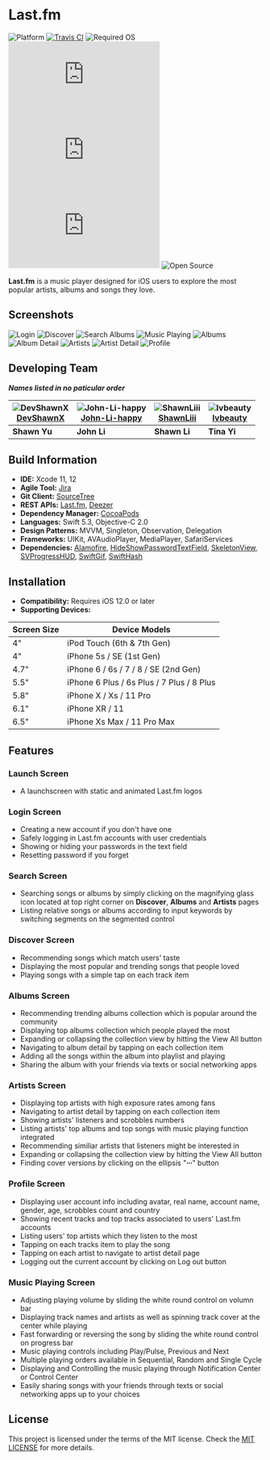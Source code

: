 # Last.fm
![Platform](https://img.shields.io/badge/platform-%EF%A3%BF-white)
[![Travis CI](https://img.shields.io/travis/DevShawnX/Last.fm/master.svg?logo=travis)](https://travis-ci.org/github/DevShawnX/Last.fm)
![Required OS](https://img.shields.io/badge/compatible-iOS%2012+-red)
![Code Size](https://img.shields.io/github/languages/code-size/DevShawnX/Last.fm)
![Last Commit](https://img.shields.io/github/last-commit/DevShawnX/Last.fm)
![MIT License](https://img.shields.io/github/license/DevShawnX/Last.fm)
![Open Source](https://img.shields.io/badge/open%20source-%F0%9F%92%9A-white)

**Last.fm** is a music player designed for iOS users to explore the most popular artists, albums and songs they love.

## Screenshots
![Login](https://user-images.githubusercontent.com/63318866/98600963-97622900-229b-11eb-9203-e80a9269ddf5.jpeg)
![Discover](https://user-images.githubusercontent.com/63318866/98610764-9afeab80-22ad-11eb-85f1-c06966e8276d.jpeg)
![Search Albums](https://user-images.githubusercontent.com/63318866/98600872-77326a00-229b-11eb-83d8-e2b5bc690a62.jpeg)
![Music Playing](https://user-images.githubusercontent.com/63318866/98600745-481bf880-229b-11eb-96fa-becdfeaf0cf1.jpeg)
![Albums](https://user-images.githubusercontent.com/63318866/98601792-c5943880-229c-11eb-9523-c07c67649f07.jpeg)
![Album Detail](https://user-images.githubusercontent.com/63318866/98600739-47836200-229b-11eb-8a8f-ad9dfd2a09ea.jpeg)
![Artists](https://user-images.githubusercontent.com/63318866/98601795-c62ccf00-229c-11eb-8587-1851c35585b0.jpeg)
![Artist Detail](https://user-images.githubusercontent.com/63318866/98600743-481bf880-229b-11eb-97b9-245dd12c56b1.jpeg)
![Profile](https://user-images.githubusercontent.com/63318866/98600746-48b48f00-229b-11eb-8bad-d8cd90d3ca10.jpeg)

## Developing Team
***Names listed in no paticular order***

|![DevShawnX](https://github.com/DevShawnX.png?size=120)<br />[DevShawnX](https://github.com/DevShawnX)|![John-Li-happy](https://github.com/John-Li-happy.png?size=120)<br />[John-Li-happy](https://github.com/John-Li-happy)|![ShawnLiii](https://github.com/ShawnLiii.png?size=120)<br />[ShawnLiii](https://github.com/ShawnLiii)|![lvbeauty](https://github.com/lvbeauty.png?size=120)<br />[lvbeauty](https://github.com/lvbeauty)|
|---|---|---|---|
|**Shawn Yu**|**John Li**|**Shawn Li**|**Tina Yi**|

## Build Information
- **IDE:** Xcode 11, 12
- **Agile Tool:** [Jira](https://www.atlassian.com/software/jira)
- **Git Client:** [SourceTree](https://www.sourcetreeapp.com/)
- **REST APIs:** [Last.fm](https://www.last.fm/api), [Deezer](https://developers.deezer.com)
- **Dependency Manager:** [CocoaPods](https://cocoapods.org/)
- **Languages:** Swift 5.3, Objective-C 2.0
- **Design Patterns:** MVVM, Singleton, Observation, Delegation
- **Frameworks:** UIKit, AVAudioPlayer, MediaPlayer, SafariServices
- **Dependencies:** [Alamofire](https://github.com/Alamofire/Alamofire), [HideShowPasswordTextField](https://github.com/Guidebook/HideShowPasswordTextField), [SkeletonView](https://github.com/Juanpe/SkeletonView), [SVProgressHUD](https://github.com/SVProgressHUD/SVProgressHUD), [SwiftGif](https://github.com/swiftgif/SwiftGif), [SwiftHash](https://github.com/onmyway133/SwiftHash)

## Installation
- **Compatibility:** Requires iOS 12.0 or later
- **Supporting Devices:**

|Screen Size|Device Models|
|---|---|
|4"|iPod Touch (6th & 7th Gen)|
|4"|iPhone 5s / SE (1st Gen)|
|4.7"|iPhone 6 / 6s / 7 / 8 / SE (2nd Gen)|
|5.5"|iPhone 6 Plus / 6s Plus / 7 Plus / 8 Plus|
|5.8"|iPhone X / Xs / 11 Pro|
|6.1"|iPhone XR / 11|
|6.5"|iPhone Xs Max / 11 Pro Max|

## Features
### Launch Screen
- A launchscreen with static and animated Last.fm logos

### Login Screen
- Creating a new account if you don't have one
- Safely logging in Last.fm accounts with user credentials
- Showing or hiding your passwords in the text field
- Resetting password if you forget

### Search Screen
- Searching songs or albums by simply clicking on the magnifying glass icon located at top right corner on **Discover**, **Albums** and **Artists** pages
- Listing relative songs or albums according to input keywords by switching segments on the segmented control

### Discover Screen
- Recommending songs which match users' taste
- Displaying the most popular and trending songs that people loved
- Playing songs with a simple tap on each track item

### Albums Screen
- Recommending trending albums collection which is popular around the community
- Displaying top albums collection which people played the most
- Expanding or collapsing the collection view by hitting the View All button
- Navigating to album detail by tapping on each collection item
- Adding all the songs within the album into playlist and playing
- Sharing the album with your friends via texts or social networking apps

### Artists Screen
- Displaying top artists with high exposure rates among fans
- Navigating to artist detail by tapping on each collection item
- Showing artists' listeners and scrobbles numbers
- Listing artists' top albums and top songs with music playing function integrated
- Recommending similiar artists that listeners might be interested in
- Expanding or collapsing the collection view by hitting the View All button
- Finding cover versions by clicking on the ellipsis "**∙∙∙**" button

### Profile Screen
- Displaying user account info including avatar, real name, account name, gender, age, scrobbles count and country
- Showing recent tracks and top tracks associated to users' Last.fm accounts
- Listing users' top artists which they listen to the most
- Tapping on each tracks item to play the song
- Tapping on each artist to navigate to artist detail page
- Logging out the current account by clicking on Log out button

### Music Playing Screen
- Adjusting playing volume by sliding the white round control on volumn bar
- Displaying track names and artists as well as spinning track cover at the center while playing
- Fast forwarding or reversing the song by sliding the white round control on progress bar
- Music playing controls including Play/Pulse, Previous and Next
- Multiple playing orders available in Sequential, Random and Single Cycle
- Displaying and Controlling the music playing through Notification Center or Control Center
- Easily sharing songs with your friends through texts or social networking apps up to your choices

## License
This project is licensed under the terms of the MIT license. Check the [MIT LICENSE](https://github.com/DevShawnX/Last.fm/blob/master/LICENSE) for more details.
